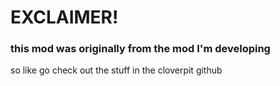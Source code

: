 # EXCLAIMER!
### this mod was originally from the mod I'm developing

so like go check out the stuff in the cloverpit github